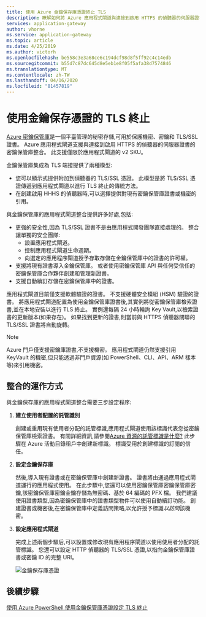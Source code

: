 ```yaml
---
title: 使用 Azure 金鑰保存庫憑證終止 TLS
description: 瞭解如何將 Azure 應用程式閘道與連接到啟用 HTTPS 的偵聽器的伺服器證書的密鑰保管庫整合。
services: application-gateway
author: vhorne
ms.service: application-gateway
ms.topic: article
ms.date: 4/25/2019
ms.author: victorh
ms.openlocfilehash: be558c3e3a68ce6c194dcf98d8f5ff92c4c14edb
ms.sourcegitcommit: b55d7c87dc645d8e5eb1e8f05f5afa38d7574846
ms.translationtype: MT
ms.contentlocale: zh-TW
ms.lasthandoff: 04/16/2020
ms.locfileid: "81457819"
---
```

# <a name="tls-termination-with-key-vault-certificates"></a>使用金鑰保存憑證的 TLS 終止

[Azure 密鑰保管庫](../key-vault/general/overview.md)是一個平臺管理的秘密存儲,可用於保護機密、密鑰和 TLS/SSL 證書。 Azure 應用程式閘道支援與連接到啟用 HTTPS 的偵聽器的伺服器證書的密鑰保管庫整合。 此支援僅限於應用程式閘道的 v2 SKU。

金鑰保管庫集成為 TLS 端接提供了兩種模型:

- 您可以顯示式提供附加到偵聽器的 TLS/SSL 憑證。 此模型是將 TLS/SSL 憑證傳遞到應用程式閘道以進行 TLS 終止的傳統方法。
- 在創建啟用 HHHS 的偵聽器時,可以選擇提供對現有密鑰保管庫證書或機密的引用。

與金鑰保管庫的應用程式閘道整合提供許多好處,包括:

- 更強的安全性,因為 TLS/SSL 證書不是由應用程式開發團隊直接處理的。 整合讓單獨的安全團隊:
  * 設置應用程式閘道。
  * 控制應用程式閘道生命週期。
  * 向選定的應用程序閘道授予存取存儲在金鑰保管庫中的證書的許可權。
- 支援將現有證書導入金鑰保管庫。 或者使用密鑰保管庫 API 與任何受信任的密鑰保管庫合作夥伴創建和管理新證書。
- 支援自動續訂存儲在密鑰保管庫中的證書。

應用程式閘道目前僅支援軟體驗證的證書。 不支援硬體安全模組 (HSM) 驗證的證書。 將應用程式閘道配置為使用金鑰保管庫證書後,其實例將從密鑰保管庫檢索證書,並在本地安裝以進行 TLS 終止。 實例還每隔 24 小時輪詢 Key Vault,以檢索證書的更新版本(如果存在)。 如果找到更新的證書,則當前與 HTTPS 偵聽器關聯的 TLS/SSL 證書將自動旋轉。

> [!NOTE]
> Azure 門戶僅支援密鑰庫證書,不支援機密。 應用程式閘道仍然支援引用 KeyVault 的機密,但只能透過非門戶資源(如 PowerShell、CLI、API、ARM 樣本等)來引用機密。 

## <a name="how-integration-works"></a>整合的運作方式

與金鑰保存庫的應用程式閘道整合需要三步設定程序:

1. **建立使用者配置的託管識別**

   創建或重用現有使用者分配的託管標識,應用程式閘道使用該標識代表您從密鑰保管庫檢索證書。 有關詳細資訊,請參閱[Azure 資源的託管標識是什麼?](../active-directory/managed-identities-azure-resources/overview.md) 此步驟在 Azure 活動目錄租戶中創建新標識。 標識受用於創建標識的訂閱的信任。

1. **設定金鑰保存庫**

   然後,導入現有證書或在密鑰保管庫中創建新證書。 證書將由通過應用程式閘道運行的應用程式使用。 在此步驟中,您還可以使用密鑰保管庫密鑰保管庫密鑰,該密鑰保管庫密鑰金鑰存儲為無密碼、基於 64 編碼的 PFX 檔。 我們建議使用證書類型,因為密鑰保管庫中的證書類型物件可以使用自動續訂功能。 創建證書或機密後,在密鑰保管庫中定義訪問策略,以允許授予標識*以訪問*該機密。

1. **設定應用程式閘道**

   完成上述兩個步驟后,可以設置或修改現有應用程序閘道以使用使用者分配的託管標識。 您還可以設定 HTTP 偵聽器的 TLS/SSL 憑證,以指向金鑰保管庫證書或密鑰 ID 的完整 URI。

   ![金鑰保存庫憑證](media/key-vault-certs/ag-kv.png)

## <a name="next-steps"></a>後續步驟

[使用 Azure PowerShell 使用金鑰保管庫憑證設定 TLS 終止](configure-keyvault-ps.md)
